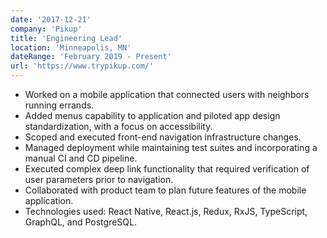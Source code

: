 ```yaml
---
date: '2017-12-21'
company: 'Pikup'
title: 'Engineering Lead'
location: 'Minneapolis, MN'
dateRange: 'February 2019 - Present'
url: 'https://www.trypikup.com/'
---
```


- Worked on a mobile application that connected users with neighbors running errands.
- Added menus capability to application and piloted app design standardization, with a focus on accessibility.
- Scoped and executed front-end navigation infrastructure changes.
- Managed deployment while maintaining test suites and incorporating a manual CI and CD pipeline.
- Executed complex deep link functionality that required verification of user parameters prior to navigation.
- Collaborated with product team to plan future features of the mobile application.
- Technologies used: React Native, React.js, Redux, RxJS, TypeScript, GraphQL, and PostgreSQL.